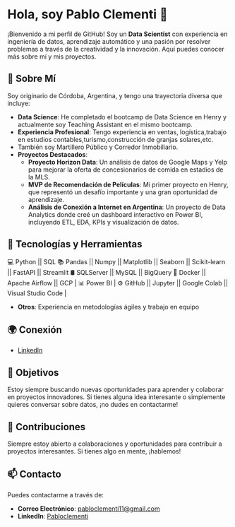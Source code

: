 # Hola, soy Pablo Clementi 👋

¡Bienvenido a mi perfil de GitHub! Soy un **Data Scientist** con experiencia en ingeniería de datos, aprendizaje automático y una pasión por resolver problemas a través de la creatividad y la innovación. Aquí puedes conocer más sobre mí y mis proyectos.

## 🚀 Sobre Mí

Soy originario de Córdoba, Argentina, y tengo una trayectoria diversa que incluye:

- **Data Science**: He completado el bootcamp de Data Science en Henry y actualmente soy Teaching Assistant en el mismo bootcamp.
- **Experiencia Profesional**: Tengo experiencia en ventas, logística,trabajo en estudios contables,turismo,construcción de granjas solares,etc.
-  También soy Martillero Público y Corredor Inmobiliario.
- **Proyectos Destacados**:
   - **Proyecto Horizon Data**: Un análisis de datos de Google Maps y Yelp para mejorar la oferta de concesionarios de comida en estadios de la MLS.
   - **MVP de Recomendación de Películas**: Mi primer proyecto en Henry, que representó un desafío importante y una gran oportunidad de aprendizaje.
   - **Análisis de Conexión a Internet en Argentina**: Un proyecto de Data Analytics donde creé un dashboard interactivo en Power BI, incluyendo ETL, EDA, KPIs y visualización de datos.
  

## 🔧 Tecnologías y Herramientas

💻 Python || SQL
📚 Pandas || Numpy || Matplotlib || Seaborn || Scikit-learn || FastAPI || Streamlit
🛢 SQLServer || MySQL || BigQuery
🔧 Docker || Apache Airflow || GCP |
📊 Power BI |
⚙️ GitHub || Jupyter || Google Colab || Visual Studio Code |
- **Otros**: Experiencia en metodologías ágiles y trabajo en equipo

## 🌍 Conexión

- [LinkedIn](https://www.linkedin.com/in/pablo-clementi-511b211b3/)

## 🎯 Objetivos

Estoy siempre buscando nuevas oportunidades para aprender y colaborar en proyectos innovadores. Si tienes alguna idea interesante o simplemente quieres conversar sobre datos, ¡no dudes en contactarme!


## 🤝 Contribuciones

Siempre estoy abierto a colaboraciones y oportunidades para contribuir a proyectos interesantes. Si tienes algo en mente, ¡hablemos!

## 📫 Contacto

Puedes contactarme a través de:
- **Correo Electrónico**: pabloclementi11@gmail.com
- **LinkedIn**: [Pabloclementi](https://www.linkedin.com/in/pablo-clementi-511b211b3/)
